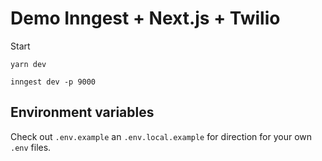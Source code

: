 # Demo Inngest + Next.js + Twilio

Start

```
yarn dev
```

```
inngest dev -p 9000
```

## Environment variables

Check out `.env.example` an `.env.local.example` for direction for your own `.env` files.
